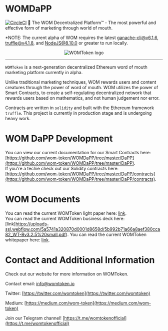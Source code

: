 # WOMDaPP
[![CircleCI](https://circleci.com/gh/wom-token/WOMDaPP.svg?style=svg&circle-token=c38b17628e4a4258932e87e77212758f1b60b179)](https://circleci.com/gh/wom-token/WOMDaPP)
:gem: The WOM Decentralized Platform™ - The most powerful and effective form of marketing through world of mouth.

*NOTE: The current alpha of WOM requires the latest [ganache-cli@v6.1.6](https://github.com/trufflesuite/ganache-cli), [truffle@v4.1.8](https://github.com/trufflesuite/truffle), and [NodeJS@8.10.0](https://nodejs.org/en/download/package-manager/) or greater to run locally.

<p align="center">
  <img src="https://raw.githubusercontent.com/wom-token/WOMDaPP/master/images/womLogo.png" alt="WOMToken logo"/>
</p>

---

`WOMToken` is a next-generation decentralized Ethereum word of mouth marketing platform currently in alpha.

Unlike traditional marketing techniques, WOM rewards users and content creatures through the power of word of mouth.  WOM utilizes the power of Smart Contracts, to create a self-regulating decentralized network that rewards users based on mathematics, and not human judgement nor error.   

Contracts are written in `solidity` and built with the Ethereum framework `truffle`. This project is currently in production stage and is undergoing heavy work.

# WOM DaPP Development
You can view our current documentation for our Smart Contracts here:
[https://github.com/wom-token/WOMDaPP/tree/master/DaPP](https://github.com/wom-token/WOMDaPP/tree/master/DaPP).  
If you're a techie check out our Solidity contracts here:
[https://github.com/wom-token/WOMDaPP/tree/master/DaPP/contracts](https://github.com/wom-token/WOMDaPP/tree/master/DaPP/contracts).  


# WOM Documents
You can read the current WOMToken light paper here: [link](https://uploads-ssl.webflow.com/5a5741a320870d0001d8658d/5b8d58d0cbd0552b7c24eec2_WT-LPv5.3.pdf).  
You can read the current WOMToken business deck here:
[link]https://uploads-ssl.webflow.com/5a5741a320870d0001d8658d/5b992b71a66a8aef380cca82_WT-Bv3.2.5%20small.pdf).
You can read the current WOMToken whitepaper here:
[link](https://uploads-ssl.webflow.com/5a5741a320870d0001d8658d/5b87b38f0c235c7fd9e22350_WT-WPv0.9%20small.pdf).

# Contact and Additional Information
Check out our website for more information on WOMToken.  

Contact email: [info@womtoken.io](info@womtoken.io)  

Twitter: [https://twitter.com/womtoken](https://twitter.com/womtoken)  

Medium: [https://medium.com/wom-token](https://medium.com/wom-token)  

Join our Telegram channel! [https://t.me/womtokenofficial](https://t.me/womtokenofficial)  
